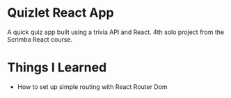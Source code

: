 # Quizlet React App

A quick quiz app built using a trivia API and React. 4th solo project from the Scrimba React course.

# Things I Learned
- How to set up simple routing with React Router Dom